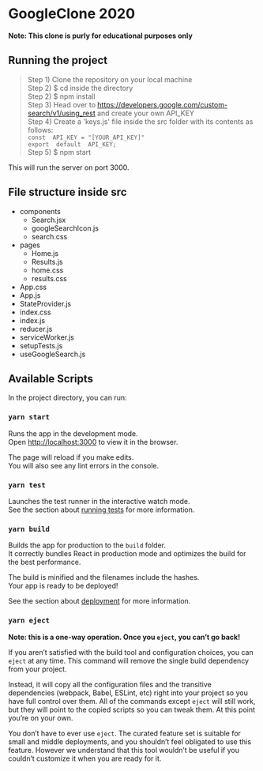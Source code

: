 # GoogleClone 2020

**Note: This clone is purly for educational purposes only**


## Running the project

> Step 1) Clone the repository on your local machine <br/>
Step 2) $ cd inside the directory <br/>
Step 2) $ npm install <br/>
Step 3) Head over to  https://developers.google.com/custom-search/v1/using_rest  and create your own API_KEY <br/>
Step 4) Create a 'keys.js' file inside the src folder with its contents as follows:  <br/>
	```const  API_KEY = "[YOUR_API_KEY]"``` <br/>
	```export  default  API_KEY;``` <br/>
Step 5) $ npm start <br/>

This will run the server on port 3000. 

## File structure inside src
- components
	- Search.jsx
	- googleSearchIcon.js
	- search.css
- pages
	- Home.js
	- Results.js
	- home.css
	- results.css
- App.css
- App.js
- StateProvider.js
- index.css
- index.js
- reducer.js
- serviceWorker.js
- setupTests.js
- useGoogleSearch.js


## Available Scripts

In the project directory, you can run:

### `yarn start`

Runs the app in the development mode.<br />
Open [http://localhost:3000](http://localhost:3000) to view it in the browser.

The page will reload if you make edits.<br />
You will also see any lint errors in the console.

### `yarn test`

Launches the test runner in the interactive watch mode.<br />
See the section about [running tests](https://facebook.github.io/create-react-app/docs/running-tests) for more information.

### `yarn build`

Builds the app for production to the `build` folder.<br />
It correctly bundles React in production mode and optimizes the build for the best performance.

The build is minified and the filenames include the hashes.<br />
Your app is ready to be deployed!

See the section about [deployment](https://facebook.github.io/create-react-app/docs/deployment) for more information.

### `yarn eject`

**Note: this is a one-way operation. Once you `eject`, you can’t go back!**

If you aren’t satisfied with the build tool and configuration choices, you can `eject` at any time. This command will remove the single build dependency from your project.

Instead, it will copy all the configuration files and the transitive dependencies (webpack, Babel, ESLint, etc) right into your project so you have full control over them. All of the commands except `eject` will still work, but they will point to the copied scripts so you can tweak them. At this point you’re on your own.

You don’t have to ever use `eject`. The curated feature set is suitable for small and middle deployments, and you shouldn’t feel obligated to use this feature. However we understand that this tool wouldn’t be useful if you couldn’t customize it when you are ready for it.
